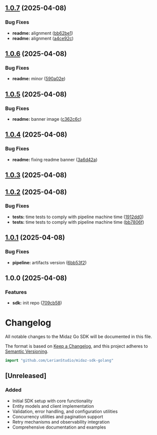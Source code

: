 ## [1.0.7](https://github.com/LerianStudio/midaz-sdk-golang/compare/v1.0.6...v1.0.7) (2025-04-08)

### Bug Fixes

* **readme:** alignment ([bb62be1](https://github.com/LerianStudio/midaz-sdk-golang/commit/bb62be17112245645e80747f7f24761af40ce62f))
* **readme:** alignment ([a4ce92c](https://github.com/LerianStudio/midaz-sdk-golang/commit/a4ce92cca5efbf322e0f14d3fc03b49deb1a71b0))

## [1.0.6](https://github.com/LerianStudio/midaz-sdk-golang/compare/v1.0.5...v1.0.6) (2025-04-08)

### Bug Fixes

* **readme:** minor ([590a02e](https://github.com/LerianStudio/midaz-sdk-golang/commit/590a02e9b584380949420501a6b2446ac7688cb5))

## [1.0.5](https://github.com/LerianStudio/midaz-sdk-golang/compare/v1.0.4...v1.0.5) (2025-04-08)

### Bug Fixes

* **readme:** banner image ([c362c6c](https://github.com/LerianStudio/midaz-sdk-golang/commit/c362c6c32f1a929641025854066fa943fbd92c6b))

## [1.0.4](https://github.com/LerianStudio/midaz-sdk-golang/compare/v1.0.3...v1.0.4) (2025-04-08)

### Bug Fixes

* **readme:** fixing readme banner ([3a6d42a](https://github.com/LerianStudio/midaz-sdk-golang/commit/3a6d42ab3aa86eda9f47a64863e7d9763610ca51))

## [1.0.3](https://github.com/LerianStudio/midaz-sdk-golang/compare/v1.0.2...v1.0.3) (2025-04-08)

## [1.0.2](https://github.com/LerianStudio/midaz-sdk-golang/compare/v1.0.1...v1.0.2) (2025-04-08)

### Bug Fixes

* **tests:** time tests to comply with pipeline machine time ([1912dd0](https://github.com/LerianStudio/midaz-sdk-golang/commit/1912dd0b994bdb7d06e2522bf1451b1014865c05))
* **tests:** time tests to comply with pipeline machine time ([bb7806f](https://github.com/LerianStudio/midaz-sdk-golang/commit/bb7806ff4e381c3c82bdaec47b60f19d50445cf7))

## [1.0.1](https://github.com/LerianStudio/midaz-sdk-golang/compare/v1.0.0...v1.0.1) (2025-04-08)

### Bug Fixes

* **pipeline:** artifacts version ([6bb53f2](https://github.com/LerianStudio/midaz-sdk-golang/commit/6bb53f2891d45ea6dc15b8a4f79c9fdbe97807e5))

## 1.0.0 (2025-04-08)

### Features

* **sdk:** init repo ([709cb58](https://github.com/LerianStudio/midaz-sdk-golang/commit/709cb5813927c4c505cd7d3da45cbf370cc67273))

# Changelog

All notable changes to the Midaz Go SDK will be documented in this file.

The format is based on [Keep a Changelog](https://keepachangelog.com/en/1.0.0/),
and this project adheres to [Semantic Versioning](https://semver.org/spec/v2.0.0.html).

```go
import "github.com/LerianStudio/midaz-sdk-golang"
```

## [Unreleased]

### Added
- Initial SDK setup with core functionality
- Entity models and client implementation
- Validation, error handling, and configuration utilities
- Concurrency utilities and pagination support
- Retry mechanisms and observability integration
- Comprehensive documentation and examples
